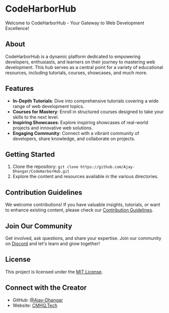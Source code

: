 # CodeHarborHub

Welcome to CodeHarborHub - Your Gateway to Web Development Excellence!

## About

CodeHarborHub is a dynamic platform dedicated to empowering developers, enthusiasts, and learners on their journey to mastering web development. This hub serves as a central point for a variety of educational resources, including tutorials, courses, showcases, and much more.

## Features

- **In-Depth Tutorials**: Dive into comprehensive tutorials covering a wide range of web development topics.
- **Courses for Mastery**: Enroll in structured courses designed to take your skills to the next level.
- **Inspiring Showcases**: Explore inspiring showcases of real-world projects and innovative web solutions.
- **Engaging Community**: Connect with a vibrant community of developers, share knowledge, and collaborate on projects.

## Getting Started

1. Clone the repository: `git clone https://github.com/Ajay-Dhangar/CodeHarborHub.git`
2. Explore the content and resources available in the various directories.

## Contribution Guidelines

We welcome contributions! If you have valuable insights, tutorials, or want to enhance existing content, please check our [Contribution Guidelines](#).

## Join Our Community

Get involved, ask questions, and share your expertise. Join our community on [Discord](#) and let's learn and grow together!

## License

This project is licensed under the [MIT License](#).

## Connect with the Creator

- GitHub: [@Ajay-Dhangar](https://github.com/Ajay-Dhangar)
- Website: [CMHQ.Tech](https://cmhq.tech)
